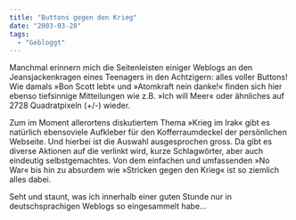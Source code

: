 ```yaml
---
title: "Buttons gegen den Krieg"
date: "2003-03-28"
tags:
  - "Gebloggt"
---
```


Manchmal erinnern mich die Seitenleisten einiger Weblogs an den Jeansjackenkragen eines Teenagers in den Achtzigern: alles voller Buttons! Wie damals »Bon Scott lebt« und »Atomkraft nein danke!« finden sich hier ebenso tiefsinnige Mitteilungen wie z.B. »Ich will Meer« oder ähnliches auf 2728 Quadratpixeln (+/-) wieder.

Zum im Moment allerortens diskutiertem Thema »Krieg im Irak« gibt es natürlich ebensoviele Aufkleber für den Kofferraumdeckel der persönlichen Webseite. Und hierbei ist die Auswahl ausgesprochen gross. Da gibt es diverse Aktionen auf die verlinkt wird, kurze Schlagwörter, aber auch eindeutig selbstgemachtes. Von dem einfachen und umfassenden »No War« bis hin zu absurdem wie »Stricken gegen den Krieg« ist so ziemlich alles dabei.

Seht und staunt, was ich innerhalb einer guten Stunde nur in deutschsprachigen Weblogs so eingesammelt habe…
